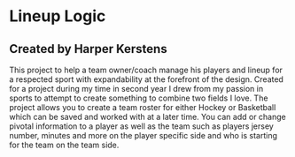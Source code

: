 <h1>Lineup Logic </h1>
<h2>Created by Harper Kerstens</h2> 
<p>This project to help a team owner/coach manage his players and lineup for a respected sport with expandability at the forefront of the design. Created for a project during my time in second year I drew from my passion in sports to 
attempt to create something to combine two fields I love. The project allows you to create a team roster for either Hockey or Basketball which can be saved and worked with at a later time. You can add or change pivotal information to a player as well as the team such as players jersey number, minutes and more on the player specific side and who is starting for the team on the team side. </p>
